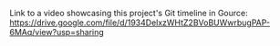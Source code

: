 Link to a video showcasing this project's Git timeline in Gource: https://drive.google.com/file/d/1934DelxzWHtZ2BVoBUWwrbugPAP-6MAq/view?usp=sharing
